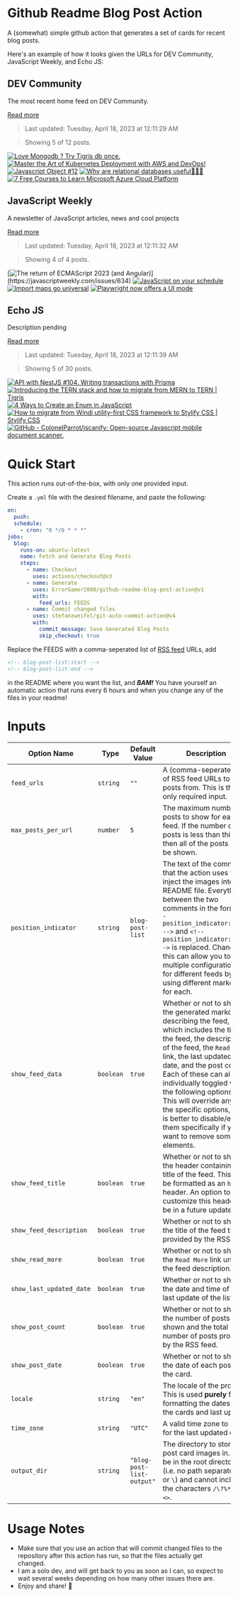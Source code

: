 # Github Readme Blog Post Action

A (somewhat) simple github action that generates a set of cards for recent blog posts.

Here's an example of how it looks given the URLs for DEV Community, JavaScript Weekly, and Echo JS:

<!-- post-list:start -->
## DEV Community

The most recent home feed on DEV Community.

[Read more](https://dev.to)
> Last updated: Tuesday, April 18, 2023 at 12:11:29 AM

> Showing 5 of 12 posts.

[![Love Mongodb ? Try Tigris db once.](https://raw.githubusercontent.com/ErrorGamer2000/github-readme-blog-post-action/main/generated_files/DEV_Community/Love_Mongodb___Try_Tigris_db_once..svg)](https://dev.to/raviagheda/love-mongodb-try-tigris-db-once-52pn)
[![Master the Art of Kubernetes Deployment with AWS and DevOps!](https://raw.githubusercontent.com/ErrorGamer2000/github-readme-blog-post-action/main/generated_files/DEV_Community/Master_the_Art_of_Kubernetes_Deployment_with_AWS_and_DevOps!.svg)](https://dev.to/imsampro/master-the-art-of-kubernetes-deployment-with-aws-and-devops-2ogo)
[![Javascript Object #12](https://raw.githubusercontent.com/ErrorGamer2000/github-readme-blog-post-action/main/generated_files/DEV_Community/Javascript_Object__12.svg)](https://dev.to/samr/javascript-object-11-2fhj)
[![Why are relational databases useful🤷🏻‍♂️](https://raw.githubusercontent.com/ErrorGamer2000/github-readme-blog-post-action/main/generated_files/DEV_Community/Why_are_relational_databases_useful🤷🏻‍♂️.svg)](https://dev.to/documatic/why-are-relational-databases-useful-307p)
[![7 Free Courses to Learn Microsoft Azure Cloud Platform](https://raw.githubusercontent.com/ErrorGamer2000/github-readme-blog-post-action/main/generated_files/DEV_Community/7_Free_Courses_to_Learn_Microsoft_Azure_Cloud_Platform.svg)](https://dev.to/javinpaul/7-free-courses-to-learn-microsoft-azure-cloud-platform-bg4)


## JavaScript Weekly

A newsletter of JavaScript articles, news and cool projects

[Read more](https://javascriptweekly.com/)
> Last updated: Tuesday, April 18, 2023 at 12:11:32 AM

> Showing 4 of 4 posts.

[![The return of ECMAScript 2023 (and Angular)](https://raw.githubusercontent.com/ErrorGamer2000/github-readme-blog-post-action/main/generated_files/JavaScript_Weekly/The_return_of_ECMAScript_2023_(and_Angular).svg)](https://javascriptweekly.com/issues/634)
[![JavaScript on your schedule](https://raw.githubusercontent.com/ErrorGamer2000/github-readme-blog-post-action/main/generated_files/JavaScript_Weekly/JavaScript_on_your_schedule.svg)](https://javascriptweekly.com/issues/633)
[![Import maps go universal](https://raw.githubusercontent.com/ErrorGamer2000/github-readme-blog-post-action/main/generated_files/JavaScript_Weekly/Import_maps_go_universal.svg)](https://javascriptweekly.com/issues/632)
[![Playwright now offers a UI mode](https://raw.githubusercontent.com/ErrorGamer2000/github-readme-blog-post-action/main/generated_files/JavaScript_Weekly/Playwright_now_offers_a_UI_mode.svg)](https://javascriptweekly.com/issues/631)


## Echo JS

Description pending

[Read more](
http://www.echojs.com
)
> Last updated: Tuesday, April 18, 2023 at 12:11:39 AM

> Showing 5 of 30 posts.

[![API with NestJS #104. Writing transactions with Prisma](https://raw.githubusercontent.com/ErrorGamer2000/github-readme-blog-post-action/main/generated_files/_Echo_JS_/API_with_NestJS__104._Writing_transactions_with_Prisma.svg)](https://wanago.io/2023/04/17/api-nestjs-prisma-transactions/)
[![Introducing the TERN stack and how to migrate from MERN to TERN | Tigris](https://raw.githubusercontent.com/ErrorGamer2000/github-readme-blog-post-action/main/generated_files/_Echo_JS_/Introducing_the_TERN_stack_and_how_to_migrate_from_MERN_to_TERN___Tigris.svg)](https://www.tigrisdata.com/blog/tern-stack/)
[![4 Ways to Create an Enum in JavaScript](https://raw.githubusercontent.com/ErrorGamer2000/github-readme-blog-post-action/main/generated_files/_Echo_JS_/4_Ways_to_Create_an_Enum_in_JavaScript.svg)](https://dmitripavlutin.com/javascript-enum/)
[![How to migrate from Windi utility-first CSS framework to Stylify CSS | Stylify CSS](https://raw.githubusercontent.com/ErrorGamer2000/github-readme-blog-post-action/main/generated_files/_Echo_JS_/How_to_migrate_from_Windi_utility-first_CSS_framework_to_Stylify_CSS___Stylify_CSS.svg)](https://stylifycss.com/docs/migration/windi)
[![GitHub - ColonelParrot/jscanify: Open-source Javascript mobile document scanner.](https://raw.githubusercontent.com/ErrorGamer2000/github-readme-blog-post-action/main/generated_files/_Echo_JS_/GitHub_-_ColonelParrot_jscanify__Open-source_Javascript_mobile_document_scanner..svg)](https://github.com/ColonelParrot/jscanify)


<!-- post-list:end -->

# Quick Start

This action runs out-of-the-box, with only one provided input.

Create a `.yml` file with the desired filename, and paste the following:

```yml
on:
  push:
  schedule:
    - cron: "0 */6 * * *"
jobs:
  blog:
    runs-on: ubuntu-latest
    name: Fetch and Generate Blog Posts
    steps:
      - name: Checkout
        uses: actions/checkout@v3
      - name: Generate
        uses: ErrorGamer2000/github-readme-blog-post-action@v1
        with:
          feed_urls: FEEDS
      - name: Commit changed files
        uses: stefanzweifel/git-auto-commit-action@v4
        with:
          commit_message: Save Generated Blog Posts
          skip_checkout: true
```

Replace the FEEDS with a comma-seperated list of [RSS feed](https://rss.com/blog/how-do-rss-feeds-work/) URLs, add

```md
<!-- blog-post-list:start -->
<!-- blog-post-list:end -->
```

in the README where you want the list, and **_BAM!_** You have yourself an automatic action that runs every 6 hours and when you change any of the files in your readme!

# Inputs

<table>
  <thead>
    <tr>
      <th>Option Name</th>
      <th>Type</th>
      <th>Default Value</th>
      <th>Description</th>
    </tr>
  </thead>
  <tbody>
    <tr>
      <td><code>feed_urls</code></td>
      <td><code>string</code></td>
      <td><code>""</code></td>
      <td>A (comma-seperated) list of RSS feed URLs to load posts from. This is the only required input.</td>
    </tr>
    <tr>
      <td><code>max_posts_per_url</code></td>
      <td><code>number</code></td>
      <td><code>5</code></td>
      <td>The maximum number of posts to show for each feed. If the number of posts is less than this, then all of the posts will be shown.</td>
    </tr>
    <tr>
      <td><code>position_indicator</code></td>
      <td><code>string</code></td>
      <td><code>blog-post-list</code></td>
      <td>The text of the comments that the action uses to inject the images into the README file. Everything between the two comments in the form <code>&lt;!-- position_indicator:start --&gt;</code> and <code>&lt;!-- position_indicator:end --&gt;</code> is replaced. Changing this can allow you to use multiple configurations for different feeds by using different markers for each.</td>
    </tr>
    <tr>
      <td><code>show_feed_data</code></td>
      <td><code>boolean</code></td>
      <td><code>true</code></td>
      <td>Whether or not to show the generated markdown describing the feed, which includes the title of the feed, the description of the feed, the <code>Read More</code> link, the last updated date, and the post count. Each of these can also be individually toggled with the following options. This will override any of the specific options, so it is better to disable/enable them specifically if you want to remove some elements.</td>
    </tr>
    <tr>
      <td><code>show_feed_title</code></td>
      <td><code>boolean</code></td>
      <td><code>true</code></td>
      <td>Whether or not to show the header containing the title of the feed. This will be formatted as an <code>h2</code> header. An option to customize this header will be in a future update.</td>
    </tr>
    <tr>
      <td><code>show_feed_description</code></td>
      <td><code>boolean</code></td>
      <td><code>true</code></td>
      <td>Whether or not to show the title of the feed that is provided by the RSS feed.</td>
    </tr>
    <tr>
      <td><code>show_read_more</code></td>
      <td><code>boolean</code></td>
      <td><code>true</code></td>
      <td>Whether or not to show the <code>Read More</code> link under the feed description.</td>
    </tr>
    <tr>
      <td><code>show_last_updated_date</code></td>
      <td><code>boolean</code></td>
      <td><code>true</code></td>
      <td>Whether or not to show the date and time of the last update of the list.</td>
    </tr>
    <tr>
      <td><code>show_post_count</code></td>
      <td><code>boolean</code></td>
      <td><code>true</code></td>
      <td>Whether or not to show the number of posts shown and the total number of posts provided by the RSS feed.</td>
    </tr>
    <tr>
      <td><code>show_post_date</code></td>
      <td><code>boolean</code></td>
      <td><code>true</code></td>
      <td>Whether or not to show the date of each post on the card.</td>
    </tr>
    <tr>
      <td><code>locale</code></td>
      <td><code>string</code></td>
      <td><code>"en"</code></td>
      <td>The locale of the project. This is used <strong>purely</strong> for formatting the dates of the cards and last update.</td>
    </tr>
    <tr>
      <td><code>time_zone</code></td>
      <td><code>string</code></td>
      <td><code>"UTC"</code></td>
      <td>A valid time zone to use for the last updated date.</td>
    </tr>
    <tr>
      <td><code>output_dir</code></td>
      <td><code>string</code></td>
      <td><code>"blog-post-list-output"</code></td>
      <td>The directory to store the post card images in. Must be in the root directory (i.e. no path separators <code>/</code> or <code>\</code>) and cannot include the characters <code>/\?%*:|"&lt;&gt;</code>.</td>
    </tr>
<!--
    <tr>
      <td><code></code></td>
      <td><cde></cde></td>
      <td><code></code></td>
      <td></td>
    </tr>
-->
  </tbody>
</table>

# Usage Notes

- Make sure that you use an action that will commit changed files to the repository after this action has run, so that the files actually get changed.
- I am a solo dev, and will get back to you as soon as I can, so expect to wait several weeks depending on how many other issues there are.
- Enjoy and share! 🤗
